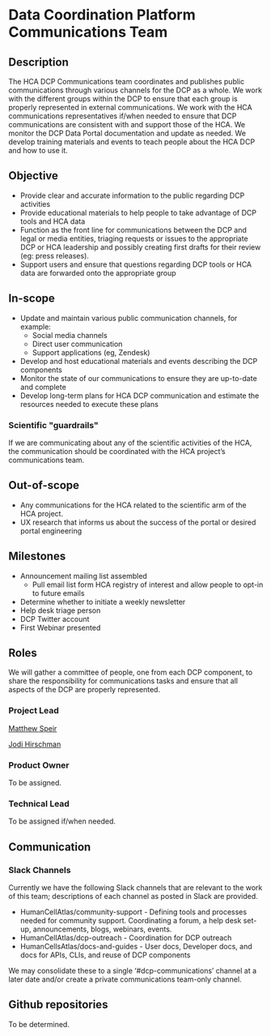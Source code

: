 
# Data Coordination Platform Communications Team


## Description
The HCA DCP Communications team coordinates and publishes public communications through
various channels for the DCP as a whole. We work with the different groups within the DCP
to ensure that each group is properly represented in external communications. We work with
the HCA communications representatives if/when needed to ensure that DCP communications
are consistent with and support those of the HCA. We monitor the DCP Data Portal
documentation and update as needed. We develop training materials and events to teach
people about the HCA DCP and how to use it.

## Objective
* Provide clear and accurate information to the public regarding DCP activities
* Provide educational materials to help people to take advantage of DCP tools and HCA data
* Function as the front line for communications between the DCP and legal or media entities,
triaging requests or issues to the appropriate DCP or HCA leadership and possibly creating
first drafts for their review (eg: press releases).
* Support users and ensure that questions regarding DCP tools or HCA data are forwarded
onto the appropriate group

## In-scope
* Update and maintain various public communication channels, for example:
    * Social media channels
    * Direct user communication
    * Support applications (eg, Zendesk)
* Develop and host educational materials  and events describing the DCP components
* Monitor the state of our communications to ensure they are up-to-date and complete
* Develop long-term plans for HCA DCP communication and estimate the resources needed
to execute these plans

### Scientific "guardrails"
If we are communicating about any of the scientific activities of the HCA, the
communication should be coordinated with the HCA project’s communications team.

## Out-of-scope
* Any communications for the HCA related to the scientific arm of the HCA project. 
* UX research that informs us about the success of the portal or desired portal engineering 

## Milestones
* Announcement mailing list assembled
    * Pull email list form HCA registry of interest and allow people to opt-in
      to future emails
* Determine whether to initiate a weekly newsletter
* Help desk triage person
* DCP Twitter account
* First Webinar presented

## Roles

We will gather a committee of people, one from each DCP component, to share the
responsibility for communications tasks and ensure that all aspects of the DCP
are properly represented.

### Project Lead
[Matthew Speir](mailto:mspeir@ucsc.edu)

[Jodi Hirschman](mailto:jhirsch@broadinstitute.org)

### Product Owner
To be assigned.

### Technical Lead
To be assigned if/when needed.

## Communication

### Slack Channels
Currently we have the following Slack channels that are relevant to the work of
this team; descriptions of each channel as posted in Slack are provided.
* HumanCellAtlas/community-support - Defining tools and processes needed for community
support. Coordinating a forum, a help desk set-up, announcements, blogs, webinars, events.
* HumanCellAtlas/dcp-outreach - Coordination for DCP outreach
* HumanCellsAtlas/docs-and-guides - User docs, Developer docs, and docs for APIs, CLIs,
and reuse of DCP components

We may consolidate these to a single ‘#dcp-communications’ channel at a later date
and/or create a private communications team-only channel.

## Github repositories
To be determined.
